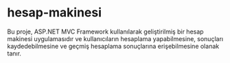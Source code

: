 # hesap-makinesi
Bu proje, ASP.NET MVC Framework kullanılarak geliştirilmiş bir hesap makinesi uygulamasıdır ve kullanıcıların hesaplama yapabilmesine, sonuçları kaydedebilmesine ve geçmiş hesaplama sonuçlarına erişebilmesine olanak tanır.
